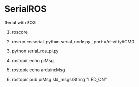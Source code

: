 # SerialROS
Serial with ROS


1. roscore

2. rosrun rosserial_python serial_node.py _port:=/dev/ttyACM0

3. python serial_ros_pi.py

4. rostopic echo piMsg

5. rostopic echo arduinoMsg

6. rostopic pub piMsg std_msgs/String "LED_ON"

